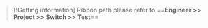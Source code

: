 

> [!Getting information]
> Ribbon path please refer to ==**Engineer >> Project >> Switch >> Test**==

